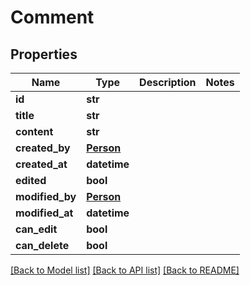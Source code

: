 # Comment

## Properties
Name | Type | Description | Notes
------------ | ------------- | ------------- | -------------
**id** | **str** |  | 
**title** | **str** |  | 
**content** | **str** |  | 
**created_by** | [**Person**](Person.md) |  | 
**created_at** | **datetime** |  | 
**edited** | **bool** |  | 
**modified_by** | [**Person**](Person.md) |  | 
**modified_at** | **datetime** |  | 
**can_edit** | **bool** |  | 
**can_delete** | **bool** |  | 

[[Back to Model list]](../README.md#documentation-for-models) [[Back to API list]](../README.md#documentation-for-api-endpoints) [[Back to README]](../README.md)


